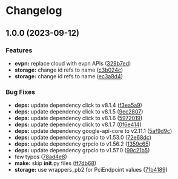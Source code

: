 # Changelog

## 1.0.0 (2023-09-12)


### Features

* **evpn:** replace cloud with evpn APIs ([329b7ed](https://github.com/sandersms/pydpu/commit/329b7ed08bfc2732c49a29b1e029b42b8f2e685a))
* **storage:** change id refs to name ([c3b024c](https://github.com/sandersms/pydpu/commit/c3b024ce1d029005d385a1e2da0fe54ea578279b))
* **storage:** change id refs to name ([ec3a8d4](https://github.com/sandersms/pydpu/commit/ec3a8d41163c44ba928a1a92dc857b58d0dedc9e))


### Bug Fixes

* **deps:** update dependency click to v8.1.4 ([f3ea5a9](https://github.com/sandersms/pydpu/commit/f3ea5a90c86748e85086dfee94873adb3c2915c9))
* **deps:** update dependency click to v8.1.5 ([9ec2807](https://github.com/sandersms/pydpu/commit/9ec2807a5bd7fdcdba7af6c2347534d81b965b3b))
* **deps:** update dependency click to v8.1.6 ([5972019](https://github.com/sandersms/pydpu/commit/5972019a3d0642ac741d30963d40368ec600183f))
* **deps:** update dependency click to v8.1.7 ([0f6e414](https://github.com/sandersms/pydpu/commit/0f6e414e68350a3382ddc6d1bc16da0f1b7abecb))
* **deps:** update dependency google-api-core to v2.11.1 ([5af9d9c](https://github.com/sandersms/pydpu/commit/5af9d9c30b666efb4584d19b313c2ddc27f32aa0))
* **deps:** update dependency grpcio to v1.53.0 ([72e68dc](https://github.com/sandersms/pydpu/commit/72e68dc8f95648722fe27a518ff72f0818cae7db))
* **deps:** update dependency grpcio to v1.56.2 ([1359c65](https://github.com/sandersms/pydpu/commit/1359c656bb3d780f365f44fee776dcfa7ce1fd93))
* **deps:** update dependency grpcio to v1.57.0 ([99c21b5](https://github.com/sandersms/pydpu/commit/99c21b51f28f164e01017f5f474c8c8c07cffb3c))
* few typos ([78ad4e8](https://github.com/sandersms/pydpu/commit/78ad4e85d08b3e888947398194130f6a18bcde3a))
* **make:** skip __init__.py files ([ff7db68](https://github.com/sandersms/pydpu/commit/ff7db686aee9ddcb64a42eabb6fdd164648827ee))
* **storage:** use wrappers_pb2 for PciEndpoint values ([71b4189](https://github.com/sandersms/pydpu/commit/71b4189b3daf1eada72d325a2eb2c72b545b988b))
